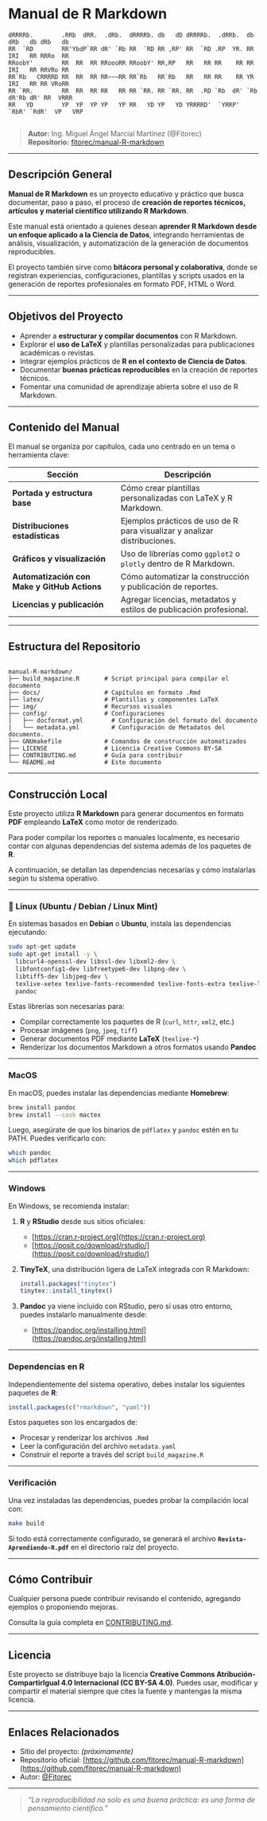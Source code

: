 # Manual de R Markdown

```
dRRRRb.        .RRb  dRR.  .dRb.  dRRRRb. db   dD dRRRRb.  .dRRb.  db   dRb   db dRb   db 
RR  `RD        RR'YbdP`RR dR' `Rb RR  `RD RR ,RP' RR  `RD .RP  YR. RR   IRI   RR RRRo  RR 
RRoobY'        RR  RR  RR RRoooRR RRoobY' RR,RP   RR   RR RR    RR RR   IRI   RR RRVRo RR 
RR`Rb   CRRRRD RR  RR  RR RR~~~RR RR`Rb   RR`Rb   RR   RR RR    RR YR   IRI   RR RR VRoRR 
RR `RR.        RR  RR  RR RR   RR RR `RR. RR `RR. RR  .RD `Rb  dR' `Rb dR'Rb dR' RR  VRRR 
RR   YD        YP  YP  YP YP   YP RR   YD YP   YD YRRRRD'  `YRRP'   `RbR' `RdR'  VP   VRP 
                                                                                          
```

> **Autor:** Ing. Miguel Ángel Marcial Martínez (@Fitorec)  
> **Repositorio:** [fitorec/manual-R-markdown](https://github.com/fitorec/manual-R-markdown)

---

## Descripción General

**Manual de R Markdown** es un proyecto educativo y práctico que busca documentar, paso a paso, el proceso de **creación de reportes técnicos, artículos y material científico utilizando R Markdown**.  

Este manual está orientado a quienes desean **aprender R Markdown desde un enfoque aplicado a la Ciencia de Datos**, integrando herramientas de análisis, visualización, y automatización de la generación de documentos reproducibles.

El proyecto también sirve como **bitácora personal y colaborativa**, donde se registran experiencias, configuraciones, plantillas y scripts usados en la generación de reportes profesionales en formato PDF, HTML o Word.

---

## Objetivos del Proyecto

- Aprender a **estructurar y compilar documentos** con R Markdown.
- Explorar el **uso de LaTeX** y plantillas personalizadas para publicaciones académicas o revistas.
- Integrar ejemplos prácticos de **R en el contexto de Ciencia de Datos**.
- Documentar **buenas prácticas reproducibles** en la creación de reportes técnicos.
- Fomentar una comunidad de aprendizaje abierta sobre el uso de R Markdown.

---

## Contenido del Manual

El manual se organiza por capítulos, cada uno centrado en un tema o herramienta clave:

| Sección | Descripción |
|----------|--------------|
| **Portada y estructura base** | Cómo crear plantillas personalizadas con LaTeX y R Markdown. |
| **Distribuciones estadísticas** | Ejemplos prácticos de uso de R para visualizar y analizar distribuciones. |
| **Gráficos y visualización** | Uso de librerías como `ggplot2` o `plotly` dentro de R Markdown. |
| **Automatización con Make y GitHub Actions** | Cómo automatizar la construcción y publicación de reportes. |
| **Licencias y publicación** | Agregar licencias, metadatos y estilos de publicación profesional. |

---

## Estructura del Repositorio

```

manual-R-markdown/
├── build_magazine.R       # Script principal para compilar el documento
├── docs/                  # Capítulos en formato .Rmd
├── latex/                 # Plantillas y componentes LaTeX
├── img/                   # Recursos visuales
├── config/                # Configuraciones
|   ├── docformat.yml        # Configuración del formato del documento
|   └── metadata.yml         # Configuración de Metadatos del documento.
├── GNUmakefile            # Comandos de construcción automatizados
├── LICENSE                # Licencia Creative Commons BY-SA
├── CONTRIBUTING.md        # Guía para contribuir
└── README.md              # Este documento

```

---

## Construcción Local

Este proyecto utiliza **R Markdown** para generar documentos en formato **PDF** empleando **LaTeX** como motor de renderizado.

Para poder compilar los reportes o manuales localmente, es necesario contar con algunas dependencias del sistema además de los paquetes de **R**.

A continuación, se detallan las dependencias necesarias y cómo instalarlas según tu sistema operativo.

---

### 🐧 Linux (Ubuntu / Debian / Linux Mint)

En sistemas basados en **Debian** o **Ubuntu**, instala las dependencias ejecutando:

```bash
sudo apt-get update
sudo apt-get install -y \
  libcurl4-openssl-dev libssl-dev libxml2-dev \
  libfontconfig1-dev libfreetype6-dev libpng-dev \
  libtiff5-dev libjpeg-dev \
  texlive-xetex texlive-fonts-recommended texlive-fonts-extra texlive-latex-extra \
  pandoc
```

Estas librerías son necesarias para:

* Compilar correctamente los paquetes de R (`curl`, `httr`, `xml2`, etc.)
* Procesar imágenes (`png`, `jpeg`, `tiff`)
* Generar documentos PDF mediante **LaTeX** (`texlive-*`)
* Renderizar los documentos Markdown a otros formatos usando **Pandoc**

---

### MacOS

En macOS, puedes instalar las dependencias mediante **Homebrew**:

```bash
brew install pandoc
brew install --cask mactex
```

Luego, asegúrate de que los binarios de `pdflatex` y `pandoc` estén en tu PATH.
Puedes verificarlo con:

```bash
which pandoc
which pdflatex
```

---

### Windows

En Windows, se recomienda instalar:

1. **R** y **RStudio** desde sus sitios oficiales:

   * [https://cran.r-project.org](https://cran.r-project.org)
   * [https://posit.co/download/rstudio/](https://posit.co/download/rstudio/)

2. **TinyTeX**, una distribución ligera de LaTeX integrada con R Markdown:

   ```r
   install.packages("tinytex")
   tinytex::install_tinytex()
   ```

3. **Pandoc** ya viene incluido con RStudio, pero si usas otro entorno, puedes instalarlo manualmente desde:

   * [https://pandoc.org/installing.html](https://pandoc.org/installing.html)

---

### Dependencias en R

Independientemente del sistema operativo, debes instalar los siguientes paquetes de **R**:

```r
install.packages(c("rmarkdown", "yaml"))
```

Estos paquetes son los encargados de:

* Procesar y renderizar los archivos `.Rmd`
* Leer la configuración del archivo `metadata.yaml`
* Construir el reporte a través del script `build_magazine.R`

---

### Verificación

Una vez instaladas las dependencias, puedes probar la compilación local con:

```bash
make build
```

Si todo está correctamente configurado, se generará el archivo **`Revista-Aprendiendo-R.pdf`** en el directorio raíz del proyecto.

---

## Cómo Contribuir

Cualquier persona puede contribuir revisando el contenido, agregando ejemplos o proponiendo mejoras.

Consulta la guía completa en [CONTRIBUTING.md](CONTRIBUTING.md).

---

## Licencia

Este proyecto se distribuye bajo la licencia
**Creative Commons Atribución-CompartirIgual 4.0 Internacional (CC BY-SA 4.0)**.
Puedes usar, modificar y compartir el material siempre que cites la fuente y mantengas la misma licencia.

---

## Enlaces Relacionados

* Sitio del proyecto: *(próximamente)*
* Repositorio oficial: [https://github.com/fitorec/manual-R-markdown](https://github.com/fitorec/manual-R-markdown)
* Autor: [@Fitorec](https://github.com/fitorec)

---

> *“La reproducibilidad no solo es una buena práctica: es una forma de pensamiento científico.”*

